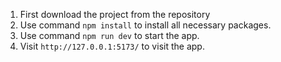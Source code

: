<!-- To run the project kindly follow these instructions -->

1. First download the project from the repository
2. Use command `npm install` to install all necessary packages.
3. Use command `npm run dev` to start the app.
4. Visit `http://127.0.0.1:5173/` to visit the app.

